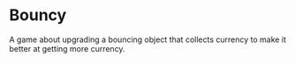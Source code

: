 # Bouncy
A game about upgrading a bouncing object that collects currency to make it better at getting more currency.

